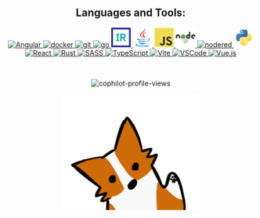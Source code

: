 <h2 align="center">Languages and Tools:</h2>
<p align="center"> 
        <!--Angular-->
        <a target="_blank" href="https://angular.io/" target="_blank" rel="noreferrer"> 
            <img src="https://seeklogo.com/images/A/angular-icon-logo-5FC0C40EAC-seeklogo.com.png" alt="Angular" width="40" height="40" /> 
        </a>
            <!--Docker-->
        <a target="_blank" href="https://www.docker.com/" target="_blank" rel="noreferrer">
            <img src="https://cdn4.iconfinder.com/data/icons/logos-and-brands/512/97_Docker_logo_logos-512.png" alt="docker" width="40" height="40" />
        </a>
        <!--GIT-->
        <a target="_blank" href="https://git-scm.com/" target="_blank" rel="noreferrer"> <img src="https://www.vectorlogo.zone/logos/git-scm/git-scm-icon.svg" alt="git" width="40" height="40"/> </a>
        <!--GO-->
        <a target="_blank" href="https://go.dev/" target="_blank" rel="noreferrer">
            <img src="https://go.dev/blog/go-brand/Go-Logo/PNG/Go-Logo_Blue.png" alt="go" width="40" height="40" />
        </a>
        <!--IRIS-->
        <a target="_blank" href="https://www.intersystems.com/data-platform/" target="_blank" rel="noreferrer">
            <img src="imgs/IRIS.png" alt="IRIS" height="40" />
        </a>
        <!--JAVA-->
        <a target="_blank" href="https://www.java.com" target="_blank" rel="noreferrer">
            <img src="https://raw.githubusercontent.com/devicons/devicon/master/icons/java/java-original.svg" alt="java" width="40" height="40" />
        </a>
        <!--Javascript-->
        <a target="_blank" href="https://developer.mozilla.org/en-US/docs/Web/JavaScript" target="_blank" rel="noreferrer">
            <img src="https://raw.githubusercontent.com/devicons/devicon/master/icons/javascript/javascript-original.svg" alt="javascript" width="40" height="40" />
        </a>
        <!--NODEJS-->
        <a target="_blank" href="https://nodejs.org" target="_blank" rel="noreferrer">
            <img src="https://raw.githubusercontent.com/devicons/devicon/master/icons/nodejs/nodejs-original-wordmark.svg" alt="nodejs" width="40" height="40" />
        </a>
        <!--NODERED-->
        <a target="_blank" href="https://nodered.org/" target="_blank" rel="noreferrer">
            <img src="https://upload.wikimedia.org/wikipedia/commons/2/2b/Node-red-icon.png" alt="nodered" width="40" height="40" />
        </a>
        <!--PYTHON-->
        <a target="_blank" href="https://www.python.org" target="_blank" rel="noreferrer">
            <img src="https://raw.githubusercontent.com/devicons/devicon/master/icons/python/python-original.svg" alt="python" width="40" height="40" />
        </a>
        <!--React-->
        <a target="_blank" href="https://react.dev/" target="_blank" rel="noreferrer">
            <img src="https://upload.wikimedia.org/wikipedia/commons/thumb/a/a7/React-icon.svg/1200px-React-icon.svg.png" alt="React" width="40" height="34" />
        </a>
        <!--Rust-->
        <a target="_blank" href="https://www.rust-lang.org/" target="_blank" rel="noreferrer">
            <img src="https://miro.medium.com/v2/resize:fit:512/1*5GTKx0a2tf7mAMYnplvBeg.png" alt="Rust" width="40" />
        </a>
        <!-- SASS -->
        <a target="_blank" href="https://sass-lang.com/" target="_blank" rel="noreferrer">
            <img src="https://sass-lang.com/assets/img/styleguide/seal-color.png" alt="SASS" width="40" height="40"/>
        </a>
        <!--Typescript-->
        <a target="_blank" href="https://www.typescriptlang.org/" target="_blank" rel="noreferrer">
            <img src="https://upload.wikimedia.org/wikipedia/commons/thumb/f/f5/Typescript.svg/480px-Typescript.svg.png" alt="TypeScript" width="40" height="40"/>
        </a>
        <!--Vite-->
        <a target="_blank" href="https://vitejs.dev/" target="_blank" rel="noreferrer">
            <img src="https://camo.githubusercontent.com/2e1efd50b61f26c56e82929d735dce115937350e280abac98641c79d765da27c/68747470733a2f2f766974656a732e6465762f6c6f676f2e737667" alt="Vite" width="40" height="40" />
        </a>
        <!--VSCode-->
        <a target="_blank" href="https://code.visualstudio.com/" target="_blank" rel="noreferrer">
            <img src="https://upload.wikimedia.org/wikipedia/commons/thumb/9/9a/Visual_Studio_Code_1.35_icon.svg/2048px-Visual_Studio_Code_1.35_icon.svg.png" alt="VSCode" width="40" height="40" />
        </a>
        <!--Vue-->
        <a target="_blank" href="https://vuejs.org/" target="_blank" rel="noreferrer">
            <img src="https://camo.githubusercontent.com/0b17e5a01574a2c1251b51c910c422f6ca6cb968a52686a770b668a634792c09/68747470733a2f2f7675656a732e6f72672f696d616765732f6c6f676f2e706e67" alt="Vue.js" width="40" height="40" />
        </a>
        <!--C++-->
        <!-- <a target="_blank" href="https://www.w3schools.com/cpp/" target="_blank" rel="noreferrer">
            <img src="https://raw.githubusercontent.com/devicons/devicon/master/icons/cplusplus/cplusplus-original.svg" alt="cplusplus" width="40" height="40" />
        </a> -->
        <!--C-->
        <!-- <a target="_blank" href="https://www.cprogramming.com/" target="_blank" rel="noreferrer">
            <img src="https://raw.githubusercontent.com/devicons/devicon/master/icons/c/c-original.svg" alt="c" width="40" height="40" />
        </a>  -->
        <!--SAP-->
        <!-- <a target="_blank" href="https://www.sap.com/index.html" target="_blank" rel="noreferrer">
            <img src="https://upload.wikimedia.org/wikipedia/commons/thumb/5/59/SAP_2011_logo.svg/1200px-SAP_2011_logo.svg.png" alt="SAP" height="40" />
        </a>  -->
        <!--POSTMAN
        <a target="_blank" href="https://postman.com" target="_blank" rel="noreferrer">
            <img src="https://www.vectorlogo.zone/logos/getpostman/getpostman-icon.svg" alt="postman" width="40" height="40" />
        </a> -->
        <!--UNITY
        <a target="_blank" href="https://unity.com/" target="_blank" rel="noreferrer">
            <img src="https://www.vectorlogo.zone/logos/unity3d/unity3d-icon.svg" alt="unity" width="40" height="40" />
        </a>-->

</p>

<br>

<p align="center"> <img src="https://komarev.com/ghpvc/?username=cophilot&label=Profile%20views&color=540000&style=flat"
        alt="cophilot-profile-views" /> </p>

<p align = "center">
    <img src="https://raw.githubusercontent.com/cophilot/cophilot/main/imgs/ByeBye.gif" alt="ByeBye👋"/>
</p>

